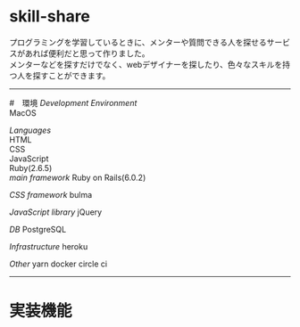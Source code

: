 # skill-share
プログラミングを学習しているときに、メンターや質問できる人を探せるサービスがあれば便利だと思って作りました。  
メンターなどを探すだけでなく、webデザイナーを探したり、色々なスキルを持つ人を探すことができます。
***
#　環境
_Development Environment_  
MacOS  

_Languages_  
HTML  
CSS  
JavaScript  
Ruby(2.6.5)  
_main framework_
Ruby on Rails(6.0.2)

_CSS framework_
bulma

_JavaScript library_
jQuery  

_DB_
PostgreSQL  

_Infrastructure_
heroku  

_Other_
yarn
docker
circle ci
***

# 実装機能
